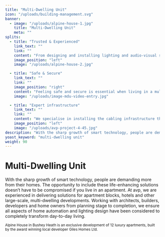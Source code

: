 ```yaml
---
title: "Multi-Dwelling Unit"
icon: "/uploads/building-management.svg"
banner: 
  - image: "/uploads/alpine-house-1.jpg"
    title: "Multi-Dwelling Unit"
    meta: ""
splits: 
  - title: "Trusted & Experienced"
    link_text: ""
    link: ""
    content: "From designing and installing lighting and audio-visual solutions in 670 apartments in Vienna to fully automating a boutique hotel in Switzerland, we have the knowledge and experience to expertly handle projects on any scale."
    image_position: "left"
    image: "/uploads/alpine-house-2.jpg"

  - title: "Safe & Secure"
    link_text: ""
    link: ""
    image_position: "right"
    content: "Feeling safe and secure is essential when living in a multi-dwelling unit. Timed access to communal areas can be granted at certain times of the day for postal deliveries whilst video entry allows a clear view of who is at the front entrance from the safety of the apartment. CCTV cameras provide an external view of the car park, front entrance and any internal communal spaces and all viewed on a TV, tablet or smart phone from within the apartment."
    image: "/uploads/image-mdu-video-entry.jpg"

  - title: "Expert infrastructure"
    link_text: ""
    link: ""
    content: "We specialise in installing the cabling infrastructure that supports all IT requirements for multi-dwelling units - from satellite tv and telephone to super-fast broadband. The perfect platform for residents to install their own customised automation solutions, safe in the knowledge that the infrastructure will deliver enhanced performance."
    image_position: "left"
    image: "/uploads/avp-project-4-45.jpg"
description: "With the sharp growth of smart technology, people are demanding more from their homes."
yoast_keyword: "multi-dwelling unit"
weight: 90
---
```


# Multi-Dwelling Unit

With the sharp growth of smart technology, people are demanding more from their homes. The opportunity to include these life-enhancing solutions doesn’t have to be compromised if you live in an apartment. At avp, we are experienced in delivering solutions for apartment blocks, hotels and other large-scale, multi-dwelling developments. Working with architects, builders, developers and home owners from planning stage to completion, we ensure all aspects of home automation and lighting design have been considered to completely transform day-to-day living. 

<small>Alpine House in Bushey Heath is an exclusive development of 12 luxury apartments, built by the award winning local developer Giles Homes Ltd.</small>
